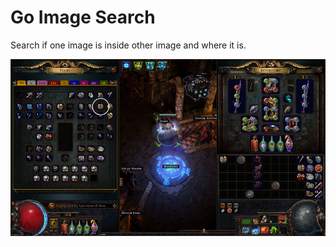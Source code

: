 # Go Image Search
Search if one image is inside other image and where it is.

![Match result](./testdata/match_result.png "Result")
